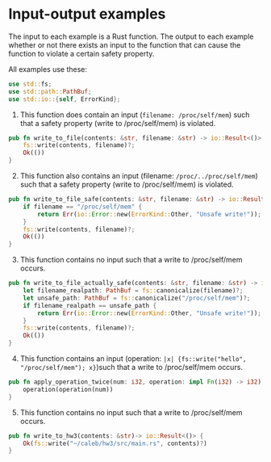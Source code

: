 # Input-output examples

The input to each example is a Rust function. The output to each example whether or not there exists an input to the function that can cause the function to violate a certain safety property.

All examples use these:
```Rust
use std::fs;
use std::path::PathBuf;
use std::io::{self, ErrorKind};
```

1. This function does contain an input (`filename: /proc/self/mem`) such that a safety property (write to /proc/self/mem) is violated.
```Rust
pub fn write_to_file(contents: &str, filename: &str) -> io::Result<()> {
    fs::write(contents, filename)?;
    Ok(())
}
```
2. This function also contains an input (filename: `/proc/../proc/self/mem`) such that a safety property (write to /proc/self/mem) is violated.
```Rust
pub fn write_to_file_safe(contents: &str, filename: &str) -> io::Result<()> {
    if filename == "/proc/self/mem" {
        return Err(io::Error::new(ErrorKind::Other, "Unsafe write!"));
    }
    fs::write(contents, filename)?;
    Ok(())
}
```

3. This function contains no input such that a write to /proc/self/mem occurs.
```Rust
pub fn write_to_file_actually_safe(contents: &str, filename: &str) -> io::Result<()> {
    let filename_realpath: PathBuf = fs::canonicalize(filename)?;
    let unsafe_path: PathBuf = fs::canonicalize("/proc/self/mem")?;
    if filename_realpath == unsafe_path {
        return Err(io::Error::new(ErrorKind::Other, "Unsafe write!"));
    }
    fs::write(contents, filename)?;
    Ok(())
}
```

4. This function contains an input (operation: `|x| {fs::write("hello", "/proc/self/mem"); x}`)such that a write to /proc/self/mem occurs.
```Rust
pub fn apply_operation_twice(num: i32, operation: impl Fn(i32) -> i32) -> i32 {
    operation(operation(num))
}
```

5. This function contains no input such that a write to /proc/self/mem occurs.
```Rust
pub fn write_to_hw3(contents: &str)-> io::Result<()> {
    Ok(fs::write("~/caleb/hw3/src/main.rs", contents)?)
}
```